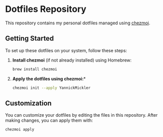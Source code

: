 # Dotfiles Repository

This repository contains my personal dotfiles managed using [chezmoi](https://www.chezmoi.io/).

## Getting Started

To set up these dotfiles on your system, follow these steps:

1. **Install chezmoi** (if not already installed) using Homebrew:
   ```bash
   brew install chezmoi
   ```
2. **Apply the dotfiles using chezmoi:***
   ```bash
   chezmoi init --apply YannickMickler
   ```

## Customization

You can customize your dotfiles by editing the files in this repository.
After making changes, you can apply them with:
   ```bash
   chezmoi apply
   ```

